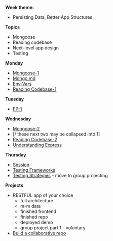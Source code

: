 **Week theme:**
  * Persisting Data, Better App Structures  
  
**Topics**  
  * Mongoose  
  * Reading codebase  
  * Next-level app design  
  * Testing  
  
**Monday**  
  * [Mongoose-1](https://github.com/jankeLearning/content-md/blob/master/databases/06-mongoose-1.md)  
  * [Mongo.md](https://github.com/jankeLearning/content-md/blob/master/databases/06-mongo.md)  
  * [Env-Vars](https://github.com/jankeLearning/content-md/blob/master/node%2Bexpress/05-env-vars.md)  
  * [Reading Codebase-1](https://github.com/jankeLearning/content-md/blob/master/dev-knowledge/06-reading-codebase-1.md) 

**Tuesday**  
  * [FP-1](https://github.com/jankeLearning/content-md/blob/master/js/06-FP-1.md) 

**Wednesday** 
  * [Mongoose-2](https://github.com/jankeLearning/content-md/blob/master/databases/06-mongoose-2.md) 
  * [/ these next two may be collapsed into 1]  
  * [Reading Codebase-2](https://github.com/jankeLearning/content-md/blob/master/dev-knowledge/06-reading-codebase-2.md)  
  * [Understanding Express](https://github.com/jankeLearning/content-md/blob/master/node%2Bexpress/06-understanding-express.md)

**Thursday**  
  * [Session](https://github.com/jankeLearning/content-md/blob/master/node%2Bexpress/06-sessions.md)  
  * [Testing Frameworks](https://github.com/jankeLearning/content-md/blob/master/npm-modules/06-testing-frameworks.md)  
  * [Testing Strategies](https://github.com/jankeLearning/content-md/blob/master/testing/06-testing-strategies.md)  - move to group projecting
  
**Projects**  
  * RESTFUL app of your choice  
    *  full architecture  
    * m-m data  
    * finished frontend  
    * finished repo  
    * deployed demo  
    * group project part 1 - voluntary  
  * [Build a collaborative repo](https://github.com/jankeLearning/projects/blob/master/06-group-project.md)

